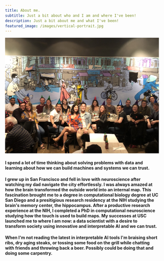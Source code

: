 ```yaml
---
title: About me.
subtitle: Just a bit about who and I am and where I've been!
description: Just a bit about me and what I've been!
featured_image: /images/vertical-portrait.jpg
---
```


![](/images/latest/birthday-2019.jpg)

#### I spend a lot of time thinking about solving problems with data and learning about how we can build machines and systems we can trust. 

#### I grew up in San Francisco and fell in love with neuroscience after watching my dad navigate the city effortlessly. I was always amazed at how the brain transformed the outside world into an internal map. This fascination brought me to a degree in computational biology degree at UC San Diego and a presitigious research residency at the NIH studying the brain's memory center, the hippocampus. After a productive research experience at the NIH, I completed a PhD in computational neuroscience studying how the touch is used to build maps. My successes at USC launched me to where I am now: a data scientist with a desire to transform society using innovative and interpretable AI and we can trust.

#### When I'm not reading the latest in interpretable AI tools I'm braising short ribs, dry aging steaks, or tossing some food on the grill while chatting with friends and throwing back a beer. Possibly could be doing that and doing some carpentry. 
